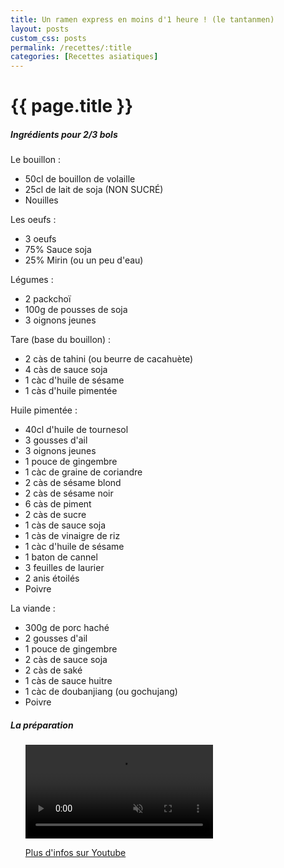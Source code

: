 ```yaml
---
title: Un ramen express en moins d'1 heure ! (le tantanmen)
layout: posts
custom_css: posts
permalink: /recettes/:title
categories: [Recettes asiatiques]
---
```


# {{ page.title }}

##### Ingrédients pour 2/3 bols

Le bouillon :
- 50cl de bouillon de volaille
- 25cl de lait de soja (NON SUCRÉ)
- Nouilles

Les oeufs : 
- 3 oeufs
- 75% Sauce soja
- 25% Mirin (ou un peu d'eau)

Légumes : 
- 2 packchoï
- 100g de pousses de soja
- 3 oignons jeunes

Tare (base du bouillon) : 
- 2 càs de tahini (ou beurre de cacahuète)
- 4 càs de sauce soja
- 1 càc d'huile de sésame
- 1 càs d'huile pimentée

Huile pimentée : 
- 40cl d'huile de tournesol
- 3 gousses d'ail
- 3 oignons jeunes
- 1 pouce de gingembre
- 1 càc de graine de coriandre
- 2 càs de sésame blond
- 2 càs de sésame noir
- 6 càs de piment 
- 2 càs de sucre
- 1 càs de sauce soja
- 1 càs de vinaigre de riz
- 1 càc d'huile de sésame
- 1 baton de cannel
- 3 feuilles de laurier
- 2 anis étoilés
- Poivre

La viande : 
- 300g de porc haché
- 2 gousses d'ail
- 1 pouce de gingembre
- 2 càs de sauce soja
- 2 càs de saké
- 1 càs de sauce huitre
- 1 càc de doubanjiang (ou gochujang)
- Poivre

##### La préparation

<ul id="prepa">

<section id="categories" markdown="1">

 <video src="{{ site.baseurl }}/_assets/videos/posts/recettes/recettes-asiatiques/Tantanmen_lowres.mp4" data-canonical-src="https://user-images.githubusercontent.com/169707/126715420-991ad821-9ac8-4b66-b79e-e0966e0f3a89.mp4" controls="controls" muted="muted" class="d-block rounded-bottom-2 width-fit" style="max-height:640px;">
  </video>

[Plus d'infos sur Youtube](https://www.youtube.com/watch?v=jrJ_ATHYSAM&list=PLy-febpd4h2wh38gNVMgva_0HMbsF9Qy3&index=2&t=174s&ab_channel=Whoogy%CC%81s)

</section>

</ul>